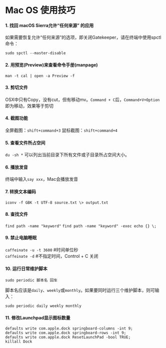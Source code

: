 # Mac OS 使用技巧

#### 1. 找回 macOS Sierra允许“任何来源” 的应用
如果需要恢复允许“任何来源”的选项，即关闭Gatekeeper，请在终端中使用spctl命令：

`sudo spctl --master-disable`

#### 2. 用预览(Preview)来查看命令手册(manpage)
`man -t cal | open -a Preview -f`

#### 3. 剪切文件
OSX中只有Copy，没有cut，但有移动mv。`Command + C`后，`Command+V+Option`即为移动，效果等于剪切

#### 4. 截图功能 
全屏截图：`shift+command+3`
鼠标截图：`shift+command+4`

#### 5. 查看文件所占空间
`du -sh *` 可以列出当前目录下所有文件或子目录所占空间大小。

#### 6. 播放发音
终端中输入`say xxx`，Mac会播放发音

#### 7. 转换文本编码
`iconv -f GBK -t UTF-8 source.txt \> output.txt`

#### 8. 查找文件
`find path -name "keyword"`
`find path -name "keyword" -exec echo {} \;`

#### 9. 禁止电脑睡眠
`caffeinate -u -t 3600`   #时间单位秒    
`caffeinate -d`   #不指定时间，Control + C 关闭

#### 10. 运行日常维护脚本
`sudo periodic 脚本名 回车`

脚本名应该是`daily`、`weekly`或`monthly`。如果要同时运行三个维护脚本，则可输入：

`sudo periodic daily weekly monthly`


#### 11. 修改Launchpad显示图标数量

```
defaults write com.apple.dock springboard-columns -int 9;
defaults write com.apple.dock springboard-rows -int 9;
defaults write com.apple.dock ResetLaunchPad -bool TRUE;
killall Dock
```
